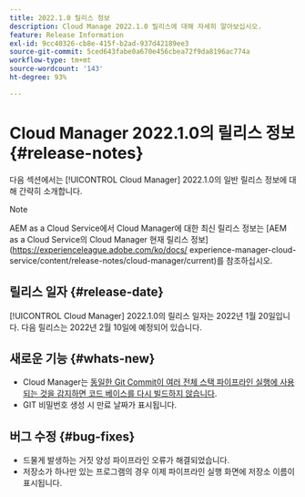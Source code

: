 ```yaml
---
title: 2022.1.0 릴리스 정보
description: Cloud Manage 2022.1.0 릴리스에 대해 자세히 알아보십시오.
feature: Release Information
exl-id: 9cc40326-cb8e-415f-b2ad-937d42189ee3
source-git-commit: 5ced643fabe0a670e456cbea72f9da8196ac774a
workflow-type: tm+mt
source-wordcount: '143'
ht-degree: 93%

---
```


# Cloud Manager 2022.1.0의 릴리스 정보 {#release-notes}

다음 섹션에서는 [!UICONTROL Cloud Manager] 2022.1.0의 일반 릴리스 정보에 대해 간략히 소개합니다.

>[!NOTE]
>
>AEM as a Cloud Service에서 Cloud Manager에 대한 최신 릴리스 정보는 [AEM as a Cloud Service의 Cloud Manager 현재 릴리스 정보](https://experienceleague.adobe.com/ko/docs/ experience-manager-cloud-service/content/release-notes/cloud-manager/current)를 참조하십시오.

## 릴리스 일자 {#release-date}

[!UICONTROL Cloud Manager] 2022.1.0의 릴리스 일자는 2022년 1월 20일입니다. 다음 릴리스는 2022년 2월 10일에 예정되어 있습니다.

## 새로운 기능 {#whats-new}

* Cloud Manager는 [동일한 Git Commit이 여러 전체 스택 파이프라인 실행에 사용되는 것을 감지하면 코드 베이스를 다시 빌드하지 않습니다](/help/getting-started/project-setup.md#build-artifact-reuse).
* GIT 비밀번호 생성 시 만료 날짜가 표시됩니다.

## 버그 수정 {#bug-fixes}

* 드물게 발생하는 거짓 양성 파이프라인 오류가 해결되었습니다.
* 저장소가 하나만 있는 프로그램의 경우 이제 파이프라인 실행 화면에 저장소 이름이 표시됩니다.
